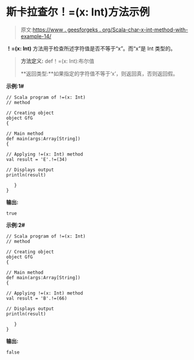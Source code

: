# 斯卡拉查尔！=(x: Int)方法示例

> 原文:[https://www . geesforgeks . org/Scala-char-x-int-method-with-example-14/](https://www.geeksforgeeks.org/scala-char-x-int-method-with-example-14/)

**！=(x: Int)** 方法用于检查所述字符值是否不等于“x”。而“x”是 Int 类型的。

> **方法定义:** def！=(x: Int):布尔值
> 
> **返回类型:**如果指定的字符值不等于‘x’，则返回真，否则返回假。

**示例:1#**

```
// Scala program of !=(x: Int)
// method

// Creating object
object GfG
{  

// Main method
def main(args:Array[String])
{

// Applying !=(x: Int) method 
val result = 'E'.!=(34)

// Displays output
println(result)

   }
} 
```

**输出:**

```
true

```

**示例:2#**

```
// Scala program of !=(x: Int)
// method

// Creating object
object GfG
{  

// Main method
def main(args:Array[String])
{

// Applying !=(x: Int) method
val result = 'B'.!=(66)

// Displays output
println(result)

   }
} 
```

**输出:**

```
false

```